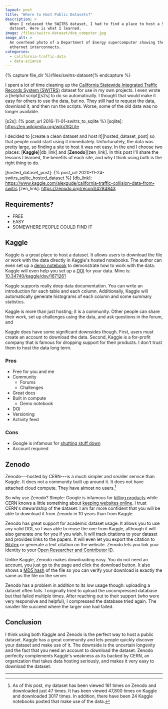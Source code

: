 ```yaml
---
layout: post
title: "Where to Host Public Datasets?"
description: >
  When I released the SWITRS dataset, I had to find a place to host a 5 Gig
  dataset. Here is what I learned.
image: /files/switrs-dataset/doe_computer.jpg
image_alt: >
  An overhead photo of a Department of Energy supercomputer showing the
  ethernet interconnects.
categories: 
  - california-traffic-data 
  - data-science
---
```


{% capture file_dir %}/files/switrs-dataset{% endcapture %}

I spent a lot of time cleaning up the [California Statewide Integrated Traffic
Records System (SWITRS)][switrs] dataset for use in my own projects. I even
wrote a [helpful script][s2s] to do so automatically. I thought that would
make it easy for others to use the data, but no. They still had to request the
data, download it, and then run the scripts. Worse, some of the old data was
no longer available.

[switrs]: http://iswitrs.chp.ca.gov/Reports/jsp/userLogin.jsp
[s2s]: {% post_url 2016-11-01-switrs_to_sqlite %}
[sqlite]: https://en.wikipedia.org/wiki/SQLite

I decided to [create a clean dataset and host it][hosted_dataset_post] so that
people could start using it immediately. Unfortunately, the data was pretty
large, so finding a site to host it was not easy. In the end I choose two
places: [**Kaggle**][db_link] and [**Zenodo**][zen_link]. In this post I'll
share the lessons I learned, the benefits of each site, and why I think using
both is the right thing to do.

[hosted_dataset_post]: {% post_url 2020-11-24-switrs_sqlite_hosted_dataset %}
[db_link]: https://www.kaggle.com/alexgude/california-traffic-collision-data-from-switrs
[zen_link]: https://zenodo.org/record/4284843

## Requirements?

- FREE
- EASY
- SOMEWHERE PEOPLE COULD FIND IT

## Kaggle

Kaggle is a great place to host a dataset. It allows users to download the
file _or_ work with the data directly in Kaggle's hosted notebooks. The author
can even set up a [demo notebook][demo_nb] to demonstrate how to work with the
data. Kaggle will even help you set up a [DOI][doi] for your data. Mine is:
[10.34740/kaggle/dsv/1671261][my_doi]

[demo_nb]: https://www.kaggle.com/alexgude/starter-california-traffic-collisions-from-switrs
[doi]: https://en.wikipedia.org/wiki/Digital_object_identifier
[my_doi]: https://www.doi.org/10.34740/kaggle/dsv/1671261

Kaggle supports really deep data documentation. You can write an introduction
for each table and each column. Additionally, Kaggle will automatically
generate histograms of each column and some summary statistics.

Kaggle is more than just hosting; it is a community. Other people can
share their work, set up challenges using the data, and ask questions in the forum, and

Kaggle does have some significant downsides though. First, users must create
an account to download the data. Second, Kaggle is a for-profit company that
is famous for dropping support for their products. I don't trust them to host
the data long term.

### Pros

- Free for you and me
- Community
  - Forums
  - Challenges
- Great docs
- Built in compute
  - Demo notebook
- DOI
- Versioning
- Activity feed

### Cons

- Google is infamous for [shutting stuff down][killedbygoogle]
- Account required


## Zenodo

Zenodo---hosted by CERN---is a much simpler and smaller service than Kaggle.
It does not a community built up around it. It does not have attached cloud
compute. They have almost no users.[^usage]

So why use Zenodo? Simple: Google is infamous for [killing
products][killedbygoogle] while CERN knows a little something about [keeping
websites online][first_site]. I trust CERN's stewardship of the dataset. I am
far more confident that you will be able to download it from Zenodo in 10
years than from Kaggle.

[killedbygoogle]: https://killedbygoogle.com/
[first_site]: http://info.cern.ch/

Zenodo has great support for academic dataset usage. It allows you to use any
valid DOI, so I was able to reuse the one from Kaggle, although it will also
generate one for you if you wish. It will track citations to your dataset and
provides links to the papers. It will even let you export the citation to
[BibTex][bibtex] or generate a text citation on the website. Zenodo lets you
link your identity to your [Open Researcher and Contributor ID][orcid].

[bibtex]: https://en.wikipedia.org/wiki/BibTeX
[orcid]: https://en.wikipedia.org/wiki/ORCID

Unlike Kaggle, Zenodo makes downloading easy. You do not need an account, you
just go to the page and click the download button. It also shows a [MD5
hash][md5] of the file so you can verify your download is exactly the same as
the file on the server.

[md5]: https://en.wikipedia.org/wiki/MD5

Zenodo has a problem in addition to its low usage though: uploading a dataset
often fails. I originally tried to upload the uncompressed database but that
failed multiple times. After reaching out to their support (who were very
responsive and helpful), I compressed the database tried again. The smaller
file succeed where the larger one had failed.

## Conclusion

I think using both Kaggle and Zenodo is the perfect way to host a public
dataset. Kaggle has a great community and lets people quickly discover your
dataset and make use of it. The downside is the uncertain longevity and the
fact that you need an account to download the dataset. Zenodo perfectly
complements Kaggle's weakness as its backed by CERN, an organization that
takes data hosting seriously, and makes it very easy to download the dataset.

---

[^usage]: As of this post, my dataset has been viewed 161 times on Zenodo and
    downloaded just 47 times. It has been viewed 47,800 times on Kaggle and
    downloaded 3017 times. In addition, there have been 24 Kaggle notebooks
    posted that make use of the data.
